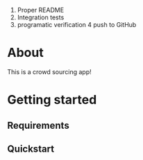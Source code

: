 1. Proper README
2. Integration tests
3. programatic verification
   4 push to GitHub

# About

This is a crowd sourcing app!

# Getting started

## Requirements

## Quickstart
